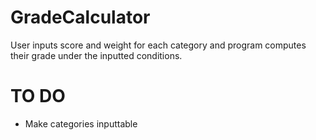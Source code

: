 # GradeCalculator
User inputs score and weight for each category and program computes their grade under the inputted conditions.

# TO DO
* Make categories inputtable
